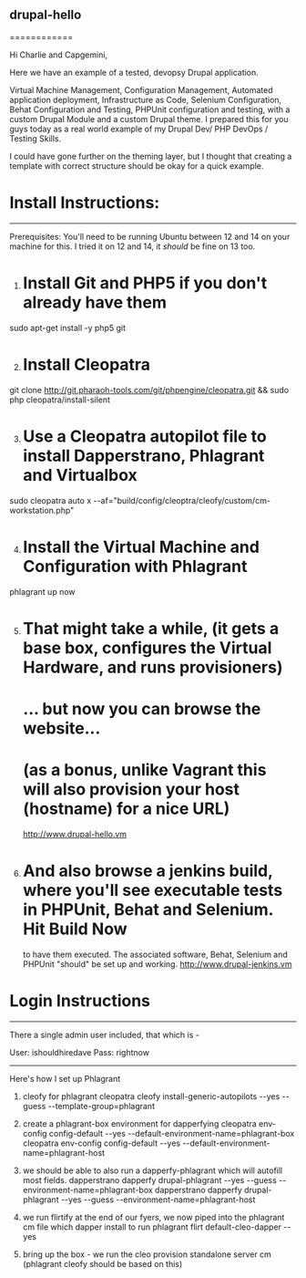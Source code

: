 ## drupal-hello
============

Hi Charlie and Capgemini,

Here we have an example of a tested, devopsy Drupal application.

Virtual Machine Management, Configuration Management, Automated application deployment, Infrastructure as Code,
Selenium Configuration, Behat Configuration and Testing, PHPUnit configuration and testing, with a custom Drupal Module
and a custom Drupal theme. I prepared this for you guys today as a real world example of my Drupal Dev/ PHP DevOps /
Testing Skills.

I could have gone further on the theming layer, but I thought that creating a template with correct structure should
be okay for a quick example.


# Install Instructions:
------------

Prerequisites: You'll need to be running Ubuntu between 12 and 14 on your machine for this. I tried it on 12 and 14, it
*should* be fine on 13 too.

1) # Install Git and PHP5 if you don't already have them
sudo apt-get install -y php5 git

2) # Install Cleopatra
git clone http://git.pharaoh-tools.com/git/phpengine/cleopatra.git && sudo php cleopatra/install-silent

3) # Use a Cleopatra autopilot file to install Dapperstrano, Phlagrant and Virtualbox
sudo cleopatra auto x --af="build/config/cleoptra/cleofy/custom/cm-workstation.php"

4) # Install the Virtual Machine and Configuration with Phlagrant
phlagrant up now

5) # That might take a while, (it gets a base box, configures the Virtual Hardware, and runs provisioners)
   # ... but now you can browse the website...
   # (as a bonus, unlike Vagrant this will also provision your host (hostname) for a nice URL)
   http://www.drupal-hello.vm

6) # And also browse a jenkins build, where you'll see executable tests in PHPUnit, Behat and Selenium. Hit Build Now
   to have them executed. The associated software, Behat, Selenium and PHPUnit "should" be set up and working.
   http://www.drupal-jenkins.vm


# Login Instructions
-------------

There a single admin user included, that which is -

User: ishouldhiredave
Pass: rightnow

----------------

Here's how I set up Phlagrant

1) cleofy for phlagrant
   cleopatra cleofy install-generic-autopilots --yes --guess --template-group=phlagrant

2) create a phlagrant-box environment for dapperfying
   cleopatra env-config config-default --yes --default-environment-name=phlagrant-box
   cleopatra env-config config-default --yes --default-environment-name=phlagrant-host

3) we should be able to also run a dapperfy-phlagrant which will autofill most fields.
   dapperstrano dapperfy drupal-phlagrant --yes --guess --environment-name=phlagrant-box
   dapperstrano dapperfy drupal-phlagrant --yes --guess --environment-name=phlagrant-host

4) we run flirtify at the end of our fyers, we now piped into the phlagrant cm file which dapper install to run
   phlagrant flirt default-cleo-dapper --yes

5) bring up the box - we run the cleo provision standalone server cm (phlagrant cleofy should be based on this)